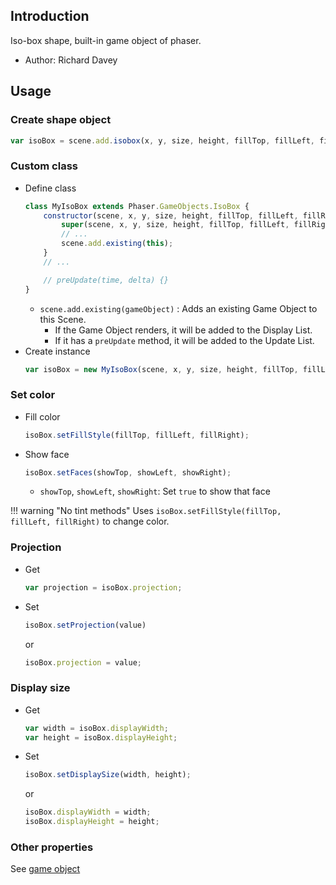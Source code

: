 ## Introduction

Iso-box shape, built-in game object of phaser.

- Author: Richard Davey

## Usage

### Create shape object

```javascript
var isoBox = scene.add.isobox(x, y, size, height, fillTop, fillLeft, fillRight);
```

### Custom class

- Define class
    ```javascript
    class MyIsoBox extends Phaser.GameObjects.IsoBox {
        constructor(scene, x, y, size, height, fillTop, fillLeft, fillRight) {
            super(scene, x, y, size, height, fillTop, fillLeft, fillRight);
            // ...
            scene.add.existing(this);
        }
        // ...

        // preUpdate(time, delta) {}
    }
    ```
    - `scene.add.existing(gameObject)` : Adds an existing Game Object to this Scene.
        - If the Game Object renders, it will be added to the Display List.
        - If it has a `preUpdate` method, it will be added to the Update List.
- Create instance
    ```javascript
    var isoBox = new MyIsoBox(scene, x, y, size, height, fillTop, fillLeft, fillRight);
    ```

### Set color

- Fill color
    ```javascript
    isoBox.setFillStyle(fillTop, fillLeft, fillRight);
    ```
- Show face
    ```javascript
    isoBox.setFaces(showTop, showLeft, showRight);
    ```
    - `showTop`, `showLeft`, `showRight`: Set `true` to show that face

!!! warning "No tint methods"
    Uses `isoBox.setFillStyle(fillTop, fillLeft, fillRight)` to change color.

### Projection

- Get
   ```javascript
   var projection = isoBox.projection;
   ```
- Set
   ```javascript
   isoBox.setProjection(value)
   ```
   or
   ```javascript
   isoBox.projection = value;
   ```

### Display size

- Get
    ```javascript
    var width = isoBox.displayWidth;
    var height = isoBox.displayHeight;
    ```
- Set
    ```javascript
    isoBox.setDisplaySize(width, height);
    ```
    or
    ```javascript
    isoBox.displayWidth = width;
    isoBox.displayHeight = height;
    ```

### Other properties

See [game object](gameobject.md)

